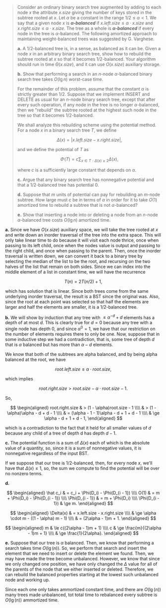 > Consider an ordinary binary search tree augmented by adding to each node $x$ the attribute $x.size$ giving the number of keys stored in the subtree rooted at $x$. Let $\alpha$ be a constant in the range $1 / 2 \le \alpha < 1$. We say that a given node $x$ is ***$\alpha$-balanced*** if $x.left.size \le \alpha \cdot x.size$ and $x.right.size \le \alpha \cdot x.size$. The tree as a whole is ***$\alpha$-balanced*** if every node in the tree is $\alpha$-balanced. The following amortized approach to maintaining weight-balanced trees was suggested by G. Varghese.
>
> **a.** A $1 / 2$-balanced tree is, in a sense, as balanced as it can be. Given a node $x$ in an arbitrary binary search tree, show how to rebuild the subtree rooted at $x$ so that it becomes $1 / 2$-balanced. Your algorithm should run in time $\Theta(x.size)$, and it can use $O(x.size)$ auxiliary storage.
>
> **b.** Show that performing a search in an $n$-node $\alpha$-balanced binary search tree takes $O(\lg n)$ worst-case time.
>
> For the remainder of this problem, assume that the constant $\alpha$ is strictly greater than $1 / 2$. Suppose that we implement $\text{INSERT}$ and $\text{DELETE}$ as usual for an $n$-node binary search tree, except that after every such operation, if any node in the tree is no longer $\alpha$-balanced, then we "rebuild" the subtree rooted at the highest such node in the tree so that it becomes $1 / 2$-balanced.
>
> We shall analyze this rebuilding scheme using the potential method. For a node $x$ in a binary search tree $T$, we define
>
> $$\Delta(x) = |x.left.size - x.right.size|,$$
>
> and we define the potential of $T$ as
>
> $$\Phi(T) = c \sum_{x \in T: \Delta(x) \ge 2} \Delta(x),$$
>
> where $c$ is a sufficiently large constant that depends on $\alpha$.
>
> **c.** Argue that any binary search tree has nonnegative potential and that a $1 / 2$-balanced tree has potential $0$.
>
> **d.** Suppose that $m$ units of potential can pay for rebuilding an $m$-node subtree. How large must $c$ be in terms of $\alpha$ in order for it to take $O(1)$ amortized time to rebuild a subtree that is not $\alpha$-balanced?
>
> **e.** Show that inserting a node into or deleting a node from an $n$-node $\alpha$-balanced tree costs $O(\lg n)$ amortized time.

**a.** Since we have $O(x.size)$ auxiliary space, we will take the tree rooted at $x$ and write down an inorder traversal of the tree into the extra space. This will only take linear time to do because it will visit each node thrice, once when passing to its left child, once when the nodes value is output and passing to the right child, and once when passing to the parent. Then, once the inorder traversal is written down, we can convert it back to a binary tree by selecting the median of the list to be the root, and recursing on the two halves of the list that remain on both sides. Since we can index into the middle element of a list in constant time, we will have the recurrence

$$T(n) = 2T(n / 2) + 1,$$

which has solution that is linear. Since both trees come from the same underlying inorder traversal, the result is a $\text{BST}$ since the original was. Also, since the root at each point was selected so that half the elements are larger and half the elements are smaller, it is a $1 / 2$-balanced tree.

**b.** We will show by induction that any tree with $\le \alpha^{-d} + d$ elements has a depth of at most $d$. This is clearly true for $d = 0$ because any tree with a single node has depth $0$, and since $\alpha^0 = 1$, we have that our restriction on the number of elements requires there to only be one. Now, suppose that in some inductive step we had a contradiction, that is, some tree of depth $d$ that is $\alpha$ balanced but has more than $\alpha - d$ elements.

We know that both of the subtrees are alpha balanced, and by being alpha balanced at the root, we have

$$root.left.size \le \alpha \cdot root.size,$$

which implies

$$root.right.size > root.size - \alpha \cdot root.size - 1.$$

So, 

$$
\begin{aligned}
root.right.size & >   (1 - \alpha)root.size - 1 \\\\
                & >   (1 - \alpha)\alpha - d + d - 1 \\\\
                & =   (\alpha - 1 - 1)\alpha - d + 1 + d - 1 \\\\
                & \ge \alpha - d + 1 + d - 1,
\end{aligned}
$$

which is a contradiction to the fact that it held for all smaller values of $d$ because any child of a tree of depth d has depth $d - 1$.

**c.** The potential function is a sum of $\Delta(x)$ each of which is the absolute value of a quantity, so, since it is a sum of nonnegative values, it is nonnegative regardless of the input $\text{BST}$.

If we suppose that our tree is $1 / 2$-balanced, then, for every node $x$, we'll have that $\Delta(x) \le 1$, so, the sum we compute to find the potential will be over no nonzero terms.

**d.**

$$
\begin{aligned}
       \hat c_i & =   c_i + \Phi(D_i) - \Phi(D_{i - 1}) \\\\
           O(1) & =   m + \Phi(D_i) - \Phi(D_{i - 1}) \\\\
\Phi(D_{i - 1}) & =   m + \Phi(D_i) \\\\
\Phi(D_{i - 1}) & \ge m.
\end{aligned}
$$

$$
\begin{aligned}
\Delta(x) & =   x.left.size - x.right.size \\\\
          & \ge \alpha \cdot m - ((1 - \alpha) m - 1) \\\\
          & =   (2\alpha - 1)m + 1.
\end{aligned}
$$

$$
\begin{aligned}
m & \le c((2\alpha - 1)m + 1) \\\\
c & \ge \frac{m}{(2\alpha - 1)m + 1} \\\\
  & \ge \frac{1}{2\alpha}.
\end{aligned}
$$

**e.** Suppose that our tree is $\alpha$ balanced. Then, we know that performing a search takes time $O(\lg(n))$. So, we perform that search and insert the element that we need to insert or delete the element we found. Then, we may have made the tree become unbalanced. However, we know that since we only changed one position, we have only changed the $\Delta$ value for all of the parents of the node that we either inserted or deleted. Therefore, we can rebuild the balanced properties starting at the lowest such unbalanced node and working up. 

Since each one only takes ammortized constant time, and there are $O(\lg(n))$ many trees made unbalanced, tot total time to rebalanced every subtree is $O(\lg(n))$ ammortized time.
